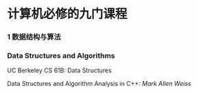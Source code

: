 # 计算机必修的九门课程

### 1 数据结构与算法
### **Data Structures and Algorithms**

UC Berkeley CS 61B: Data Structures

Data Structures and Algorithm Analysis in C++: *Mark Allen Weiss*
